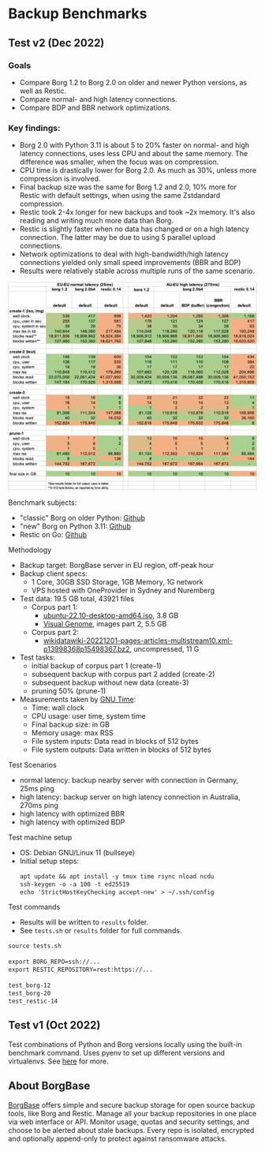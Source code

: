 # Backup Benchmarks

## Test v2 (Dec 2022)

### Goals
- Compare Borg 1.2 to Borg 2.0 on older and newer Python versions, as well as Restic.
- Compare normal- and high latency connections.
- Compare BDP and BBR network optimizations.


### Key findings:
- Borg 2.0 with Python 3.11 is about 5 to 20% faster on normal- and high latency connections, uses less CPU and about the same memory. The difference was smaller, when the focus was on compression.
- CPU time is drastically lower for Borg 2.0. As much as 30%, unless more compression is involved.
- Final backup size was the same for Borg 1.2 and 2.0, 10% more for Restic with default settings, when using the same Zstdandard compression.
- Restic took 2-4x longer for new backups and took ~2x memory. It's also reading and writing much more data than Borg.
- Restic is slightly faster when no data has changed or on a high latency connection. The latter may be due to using 5 parallel upload connections.
- Network optimizations to deal with high-bandwidth/high latency connections yielded only small speed improvements (BBR and BDP)
- Results were relatively stable across multiple runs of the same scenario.

![](v2/summary.png)

Benchmark subjects:
- "classic" Borg on older Python: [Github](https://github.com/borgbackup/borg/releases/download/1.2.2/borg-linux64)
- "new" Borg on Python 3.11: [Github](https://github.com/borgbackup/borg/releases/download/2.0.0b4/borg-linux64)
- Restic on Go: [Github](https://github.com/restic/restic/releases/download/v0.14.0/restic_0.14.0_linux_amd64.bz2)

Methodology
- Backup target: BorgBase server in EU region, off-peak hour
- Backup client specs:
    - 1 Core, 30GB SSD Storage, 1GB Memory, 1G network
    - VPS hosted with OneProvider in Sydney and Nuremberg
- Test data: 19.5 GB total, 43921 files
    - Corpus part 1:
        - [ubuntu-22.10-desktop-amd64.iso](https://releases.ubuntu.com/kinetic/ubuntu-22.10-desktop-amd64.iso), 3.8 GB
        - [Visual Genome](http://visualgenome.org/api/v0/api_home.html), images part 2, 5.5 GB
    - Corpus part 2:
        - [wikidatawiki-20221201-pages-articles-multistream10.xml-p13998368p15498367.bz2](https://dumps.wikimedia.org/wikidatawiki/20221201/wikidatawiki-20221201-pages-articles-multistream10.xml-p13998368p15498367.bz2), uncompressed, 11 G
- Test tasks:
    - initial backup of corpus part 1 (create-1)
    - subsequent backup with corpus part 2 added (create-2)
    - subsequent backup without new data (create-3)
    - pruning 50% (prune-1)
- Measurements taken by [GNU Time](https://www.gnu.org/software/time/):
    - Time: wall clock
    - CPU usage: user time, system time
    - Final backup size: in GB
    - Memory usage: max RSS
    - File system inputs: Data read in blocks of 512 bytes
    - File system outputs: Data written in blocks of 512 bytes

Test Scenarios
- normal latency: backup nearby server with connection in Germany, 25ms ping
- high latency: backup server on high latency connection in Australia, 270ms ping
- high latency with optimized BBR
- high latency with optimized BDP


Test machine setup
- OS: Debian GNU/Linux 11 (bullseye)
- Initial setup steps:
    ```
    apt update && apt install -y tmux time rsync nload ncdu
    ssh-keygen -o -a 100 -t ed25519
    echo 'StrictHostKeyChecking accept-new' > ~/.ssh/config
    ```

Test commands
- Results will be written to `results` folder.
- See `tests.sh` or `results` folder for full commands.

```
source tests.sh

export BORG_REPO=ssh://...
export RESTIC_REPOSITORY=rest:https://...

test_borg-12
test_borg-20
test_restic-14
```


## Test v1 (Oct 2022)

Test combinations of Python and Borg versions locally using the built-in benchmark command. Uses pyenv to set up different versions and virtualenvs. See [here](https://borgbackup.readthedocs.io/en/stable/usage/benchmark.html) for more.


## About BorgBase

[BorgBase](https://www.borgbase.com) offers simple and secure backup storage for open source backup tools, like Borg and Restic. Manage all your backup repositories in one place via web interface or API. Monitor usage, quotas and security settings, and choose to be alerted about stale backups. Every repo is isolated, encrypted and optionally append-only to protect against ransomware attacks.

